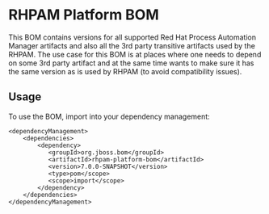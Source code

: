 RHPAM Platform BOM
=====================================
This BOM contains versions for all supported Red Hat Process Automation Manager artifacts and also all the 3rd party transitive artifacts
used by the RHPAM.
The use case for this BOM is at places where one needs to depend on some 3rd party artifact and at the same time wants
to make sure it has the same version as is used by RHPAM (to avoid compatibility issues).
 
Usage
-----
 
To use the BOM, import into your dependency management:

    <dependencyManagement>
        <dependencies>
            <dependency>
               <groupId>org.jboss.bom</groupId>
               <artifactId>rhpam-platform-bom</artifactId>
               <version>7.0.0-SNAPSHOT</version>
               <type>pom</scope>
               <scope>import</scope>
            </dependency>
        </dependencies>
    </dependencyManagement>

